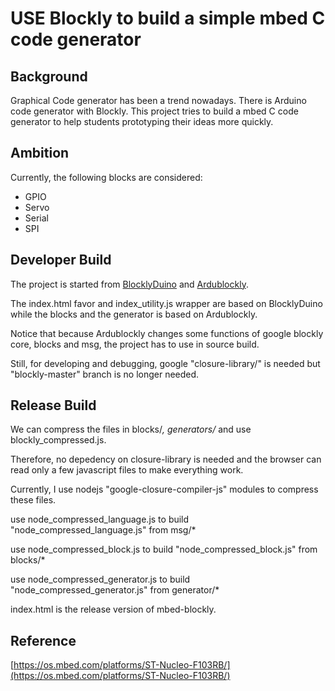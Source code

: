 # USE Blockly to build a simple mbed C code generator

## Background

Graphical Code generator has been a trend nowadays. There is Arduino code generator with Blockly. This project tries to build
a mbed C code generator to help students prototyping their ideas more quickly.

## Ambition

Currently, the following blocks are considered:

   * GPIO
   * Servo
   * Serial
   * SPI

## Developer Build

The project is started from [BlocklyDuino](https://github.com/BlocklyDuino/BlocklyDuino) and [Ardublockly](https://github.com/carlosperate/ardublockly).

The index.html favor and index_utility.js wrapper are based on BlocklyDuino while the blocks and the generator is based on Ardublockly.

Notice that because Ardublockly changes some functions of google blockly core, blocks and msg, the project has to use in source build. 

Still, for developing and debugging, google "closure-library/" is needed but "blockly-master" branch is no longer needed.

## Release Build

We can compress the files in blocks/*, generators/* and use blockly_compressed.js. 

Therefore, no depedency on closure-library is needed and the browser can read only a few javascript files to make everything work.

Currently, I use nodejs "google-closure-compiler-js" modules to compress these files.

use node_compressed_language.js to build "node_compressed_language.js" from msg/*

use node_compressed_block.js to build "node_compressed_block.js" from blocks/*

use node_compressed_generator.js to build "node_compressed_generator.js" from generator/*

index.html is the release version of mbed-blockly.

## Reference
 
[https://os.mbed.com/platforms/ST-Nucleo-F103RB/](https://os.mbed.com/platforms/ST-Nucleo-F103RB/)

